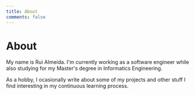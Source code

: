 ```yaml
---
title: About
comments: false
---
```


# About

My name is Rui Almeida. I'm currently working as a software engineer while also studying for my Master's degree in Informatics Engineering.

As a hobby, I ocasionally write about some of my projects and other stuff I find interesting in my continuous learning process.
